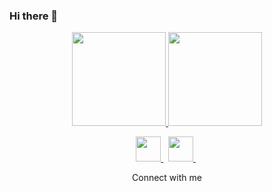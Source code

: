 ### Hi there 👋

<!--
**akifalbayrak/akifalbayrak** is a ✨ _special_ ✨ repository because its `README.md` (this file) appears on your GitHub profile.

Here are some ideas to get you started:

- 🔭 I’m currently working on ...
- 🌱 I’m currently learning ...
- 👯 I’m looking to collaborate on ...
- 🤔 I’m looking for help with ...
- 💬 Ask me about ...
- 📫 How to reach me: ...
- 😄 Pronouns: ...
- ⚡ Fun fact: ...
-->
<p align="center">
<a href="https://github.com/akifalbayrak">
  <img height="150em" src="https://github-readme-stats-eight-theta.vercel.app/api?username=akifalbayrak&show_icons=true&theme=gotham&include_all_commits=true&count_private=true"/>
  <img height="150em" src="https://github-readme-stats-eight-theta.vercel.app/api/top-langs/?username=akifalbayrak&layout=compact&langs_count=8&theme=gotham"/>
</a>
</p>


<p align="center" >
<a href='https://www.linkedin.com/in/mehmetakifalbayrak/'> <img src="https://cdn4.iconfinder.com/data/icons/colorful-guache-social-media-logos-1/159/social-media_linkedin-512.png" width="40"> </a>&nbsp;
<a href='mailto:akifalbayrak6161@gmail.com'> <img src="https://cdn3.iconfinder.com/data/icons/colorful-guache-social-media-logos-1/154/social-media_email_new-3-512.png" width="40"> </a>&nbsp;
</p>

<p align= "center"> Connect with me </p>
